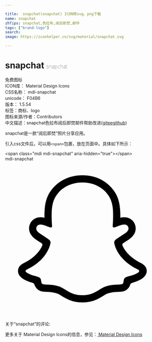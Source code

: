 ```yaml
---

title:  snapchat(snapchat) ICON转svg、png下载
name: snapchat
zhTips: snapchat,色拉布,阅后即焚,邮件
tags: ["brand-logo"]
search: 
image: https://iconhelper.cn/svg/material/snapchat.svg

---
```


# snapchat  <small style="font-size: 60%;font-weight: 100">snapchat</small>


<div class="detail-page">
<p>
<span><span class="badge-success badge">免费图标</span> </span>
<br/>
<span>
ICON库：
<span class="badge-secondary badge">Material Design Icons</span> 
</span>
<br/>
<span>
CSS名称：
<span class="badge-secondary badge">mdi-snapchat</span> 
</span>
<br/>
<span>
unicode：
<span class="badge-secondary badge">F04B6</span> 
<copy-btn content='F04B6' btn-title=""></copy-btn>
<copy-btn :content='String.fromCodePoint(parseInt("F04B6", 16))' btn-title="复制U"></copy-btn>
</span>
<br/>
<span>
版本：
<span class="badge-secondary badge">1.5.54</span> 
</span><br/><span>标签：<span class="badge-light badge"><router-link to="/tags/brand-logo.html">商标、logo</router-link></span></span>
<br/>
<span>图标来源/作者：<span class="badge-light badge">Contributors</span></span> 
<br/>
<span class="zh-detail">中文描述：<span class="badge-primary badge">snapchat</span><span class="badge-primary badge">色拉布</span><span class="badge-primary badge">阅后即焚</span><span class="badge-primary badge">邮件</span><span class="help-link"><span>帮助改进</span>(<a href="https://gitee.com/liuwave/icon-helper/edit/master/json/material/snapchat.json" target="_blank" rel="noopener noreferrer">gitee</a><a href="https://github.com/liuwave/icon-helper/edit/master/json/material/snapchat.json" target="_blank" rel="noopener noreferrer">github</a></span>)</span><br/>
</p>
</div><div class="description description alert alert-light">snapchat是一款“阅后即焚”照片分享应用。</div>
<div class="alert alert-dark">
  <i class="mdi mdi-snapchat mdi-48px"></i>
  <i class="mdi mdi-snapchat mdi-36px"></i>
  <i class="mdi mdi-snapchat mdi-24px"></i>
  <i class="mdi mdi-snapchat mdi-18px"></i>
</div>
<div>
  <p>引入css文件后，可以用<code>&lt;span&gt;</code>包裹，放在页面中。具体如下所示：    
  </p>
  <div class="alert alert-primary" style="font-size: 14px">
    &lt;span class="mdi mdi-snapchat" aria-hidden="true"&gt;&lt;/span&gt;
    <copy-btn content='<span class="mdi mdi-snapchat" aria-hidden="true"></span>'></copy-btn>
  </div>
  <div class="alert alert-secondary">
    <i class="mdi mdi-snapchat"
    style="font-size: 24px"
    aria-hidden="true"></i> mdi-snapchat
    <copy-btn content="mdi-snapchat" btn-title="复制图标名称"></copy-btn>
  </div>
</div>
<div id="svg" class="svg-wrap">
<svg xmlns="http://www.w3.org/2000/svg" viewBox="0 0 24 24"><path d="M21.93 16.56C21.79 16.18 21.5 16 21.22 15.81C21.17 15.78 21.11 15.75 21.07 15.73C21 15.68 20.89 15.64 20.8 15.59C19.86 15.09 19.12 14.46 18.61 13.72C18.47 13.5 18.35 13.29 18.24 13.06C18.2 12.93 18.2 12.86 18.23 12.8C18.26 12.75 18.3 12.7 18.35 12.67C18.5 12.56 18.68 12.46 18.79 12.38C19 12.25 19.15 12.15 19.25 12.08C19.64 11.81 19.91 11.5 20.08 11.2C20.32 10.75 20.35 10.22 20.16 9.75C19.91 9.08 19.27 8.66 18.5 8.66C18.34 8.66 18.18 8.68 18 8.71C18 8.72 17.94 8.73 17.9 8.74C17.9 8.28 17.89 7.8 17.85 7.32C17.71 5.64 17.12 4.76 16.5 4.06C16.11 3.62 15.65 3.24 15.14 2.95C14.21 2.42 13.15 2.15 12 2.15S9.8 2.42 8.87 2.95C8.35 3.24 7.89 3.62 7.5 4.06C6.88 4.76 6.3 5.64 6.15 7.32C6.11 7.8 6.1 8.28 6.11 8.74C6.06 8.73 6 8.72 6 8.71C5.82 8.68 5.66 8.66 5.5 8.66C4.73 8.66 4.09 9.08 3.84 9.75C3.65 10.22 3.68 10.75 3.92 11.2C4.09 11.5 4.36 11.81 4.75 12.08C4.85 12.15 5 12.25 5.21 12.39L5.63 12.66C5.69 12.7 5.73 12.75 5.77 12.8C5.8 12.87 5.8 12.94 5.75 13.07C5.65 13.3 5.53 13.5 5.39 13.72C4.89 14.45 4.18 15.07 3.27 15.56C2.78 15.82 2.28 16 2.07 16.56C1.91 17 2 17.5 2.42 17.91C2.57 18.06 2.74 18.19 2.93 18.29C3.33 18.5 3.75 18.68 4.18 18.79C4.27 18.82 4.36 18.85 4.43 18.91C4.58 19.03 4.56 19.23 4.76 19.5C4.86 19.66 5 19.79 5.13 19.89C5.54 20.18 6 20.19 6.5 20.21C6.94 20.23 7.44 20.25 8 20.44C8.26 20.5 8.5 20.67 8.79 20.85C9.5 21.27 10.42 21.85 12 21.85C13.57 21.85 14.5 21.27 15.22 20.84C15.5 20.67 15.75 20.5 16 20.44C16.55 20.25 17.06 20.23 17.5 20.21C18 20.2 18.46 20.18 18.87 19.89C19.04 19.77 19.18 19.61 19.29 19.43C19.43 19.19 19.43 19 19.56 18.91C19.63 18.86 19.71 18.82 19.8 18.8C20.24 18.68 20.66 18.5 21.06 18.29C21.27 18.18 21.45 18.04 21.6 17.87L21.61 17.87C22 17.46 22.08 17 21.93 16.56M20.53 17.31C19.67 17.78 19.1 17.73 18.66 18C18.5 18.12 18.45 18.28 18.42 18.44C18.41 18.5 18.4 18.58 18.39 18.64C18.37 18.78 18.34 18.9 18.24 18.97C17.9 19.2 16.91 18.95 15.63 19.37C14.57 19.72 13.9 20.73 12 20.73C10.1 20.73 9.45 19.73 8.37 19.37C7.1 18.95 6.1 19.2 5.77 18.97C5.5 18.78 5.72 18.26 5.34 18C4.9 17.73 4.33 17.78 3.5 17.31C3.19 17.15 3.14 17 3.18 16.93C3.22 16.84 3.34 16.77 3.42 16.73C5.07 15.94 6 14.91 6.47 14.1C6.91 13.38 7 12.83 7.03 12.75C7.06 12.54 7.09 12.38 6.86 12.17C6.64 11.96 5.66 11.36 5.39 11.17C4.93 10.85 4.74 10.54 4.88 10.15L4.88 10.15V10.15C5 9.88 5.23 9.78 5.5 9.78C5.58 9.78 5.66 9.79 5.74 9.81C6.24 9.91 6.72 10.16 7 10.23C7.03 10.24 7.06 10.24 7.1 10.24C7.19 10.24 7.24 10.21 7.27 10.15C7.28 10.11 7.29 10.06 7.29 10C7.25 9.46 7.18 8.41 7.26 7.42C7.3 7 7.37 6.64 7.46 6.33C7.66 5.65 8 5.2 8.34 4.79C8.59 4.5 9.75 3.27 12 3.27C13.85 3.27 14.96 4.11 15.44 4.56C15.54 4.66 15.62 4.74 15.66 4.79C16.04 5.23 16.38 5.71 16.58 6.47C16.65 6.74 16.71 7.06 16.74 7.42C16.82 8.4 16.75 9.46 16.71 10C16.71 10.04 16.71 10.08 16.72 10.11C16.73 10.2 16.79 10.24 16.9 10.24C16.94 10.24 16.97 10.24 17 10.23C17.28 10.16 17.76 9.91 18.26 9.8C18.34 9.79 18.42 9.78 18.5 9.78C18.75 9.78 19 9.87 19.1 10.1L19.11 10.14L19.12 10.14L19.12 10.15C19.27 10.53 19.07 10.85 18.62 11.16C18.35 11.35 17.36 11.96 17.14 12.16C16.91 12.38 16.94 12.54 16.97 12.75C17 12.85 17.18 13.8 18.08 14.86C18.63 15.5 19.42 16.17 20.58 16.73C20.65 16.76 20.74 16.81 20.79 16.87C20.82 16.92 20.84 16.96 20.83 17C20.82 17.1 20.73 17.2 20.53 17.31Z" /></svg>
</div>
<detail full-name='mdi-snapchat'></detail>
<div>
<p>关于“snapchat”的评论:</p>
</div>
<Vssue title="关于“snapchat”的评论" ></Vssue>    
<div><p>更多关于 Material Design Icons的信息，参见：<a target="_blank" href="https://iconhelper.cn/material.html"> Material Design Icons</a>
</p></div>
